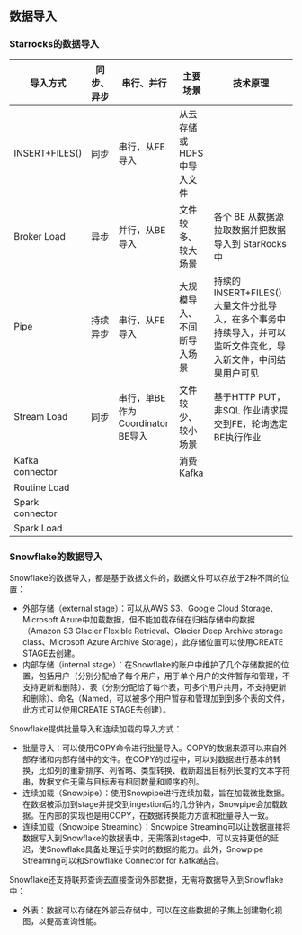 ## 数据导入



### Starrocks的数据导入

| 导入方式        | 同步、异步 | 串行、并行                       | 主要场景                   | 技术原理                                                     |
| --------------- | ---------- | -------------------------------- | -------------------------- | ------------------------------------------------------------ |
| INSERT+FILES()  | 同步       | 串行，从FE导入                   | 从云存储或HDFS中导入文件   |                                                              |
| Broker Load     | 异步       | 并行，从BE导入                   | 文件较多、较大场景         | 各个 BE 从数据源拉取数据并把数据导入到 StarRocks 中          |
| Pipe            | 持续异步   | 串行，从FE导入                   | 大规模导入、不间断导入场景 | 持续的INSERT+FILES() 大量文件分批导入，在多个事务中持续导入，并可以监听文件变化，导入新文件，中间结果用户可见 |
| Stream Load     | 同步       | 串行，单BE作为Coordinator BE导入 | 文件较少、较小场景         | 基于HTTP PUT，非SQL 作业请求提交到FE，轮询选定BE执行作业     |
| Kafka connector |            |                                  | 消费Kafka                  |                                                              |
| Routine Load    |            |                                  |                            |                                                              |
| Spark connector |            |                                  |                            |                                                              |
| Spark Load      |            |                                  |                            |                                                              |

### Snowflake的数据导入

Snowflake的数据导入，都是基于数据文件的，数据文件可以存放于2种不同的位置：

- 外部存储（external stage）：可以从AWS S3、Google Cloud Storage、Microsoft Azure中加载数据，但不能加载存储在归档存储中的数据（Amazon S3 Glacier Flexible Retrieval、Glacier Deep Archive storage class、Microsoft Azure Archive Storage），此存储位置可以使用CREATE STAGE去创建。
- 内部存储（internal stage）：在Snowflake的账户中维护了几个存储数据的位置，包括用户（分别分配给了每个用户，用于单个用户的文件暂存和管理，不支持更新和删除）、表（分别分配给了每个表，可多个用户共用，不支持更新和删除）、命名（Named，可以被多个用户暂存和管理加到到多个表的文件，此方式可以使用CREATE STAGE去创建）。

Snowflake提供批量导入和连续加载的导入方式：

- 批量导入：可以使用COPY命令进行批量导入。COPY的数据来源可以来自外部存储和内部存储中的文件。在COPY的过程中，可以对数据进行基本的转换，比如列的重新排序、列省略、类型转换、截断超出目标列长度的文本字符串，数据文件无需与目标表有相同数量和顺序的列。
- 连续加载（Snowpipe）：使用Snowpipe进行连续加载，旨在加载微批数据。在数据被添加到stage并提交到ingestion后的几分钟内，Snowpipe会加载数据。在内部的实现也是用COPY，在数据转换能力方面和批量导入一致。
- 连续加载（Snowpipe Streaming）：Snowpipe Streaming可以让数据直接将数据写入到Snowflake的数据表中，无需落到stage中，可以支持更低的延迟，使Snowflake具备处理近乎实时的数据的能力。此外，Snowpipe Streaming可以和Snowflake Connector for Kafka结合。

Snowflake还支持联邦查询去直接查询外部数据，无需将数据导入到Snowflake中：

- 外表：数据可以存储在外部云存储中，可以在这些数据的子集上创建物化视图，以提高查询性能。













